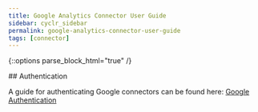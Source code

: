 ```yaml
---
title: Google Analytics Connector User Guide
sidebar: cyclr_sidebar
permalink: google-analytics-connector-user-guide
tags: [connector]
---
```

{::options parse_block_html="true" /}
<section class="card">
## Authentication

A guide for authenticating Google connectors can be found here: [Google Authentication](https://docs.cyclr.com/google-authentication)

</section>
